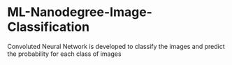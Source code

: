 # ML-Nanodegree-Image-Classification
Convoluted Neural Network is developed to classify the images and predict the probability for each class of images
